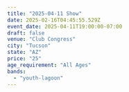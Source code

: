 ```yaml
---
title: "2025-04-11 Show"
date: 2025-02-16T04:45:55.529Z
event_date: 2025-04-11T19:00:00-07:00
draft: false
venue: "Club Congress"
city: "Tucson"
state: "AZ"
price: "25"
age_requirement: "All Ages"
bands:
  - "youth-lagoon"
---
```

